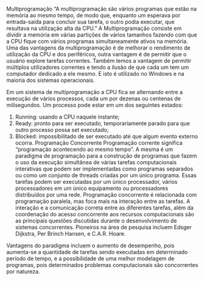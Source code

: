 Multiprogramação
“A multiprogramação são vários programas que estão na memória ao mesmo tempo, de modo que, enquanto um esperava por entrada-saída para concluir sua tarefa, o outro podia executar, que resultava na utilização alta da CPU.”
 A Multiprogramação consiste em dividir a memória em várias partições de vários tamanhos fazendo com que a CPU fique com vários programas simultaneamente ativos na memória. Uma das vantagens da multiprogramação é de melhorar o rendimento de utilização da CPU e dos periféricos, outra vantagem é de permitir que o usuário explore tarefas correntes. Também temos a vantagem de permitir múltiplos utilizadores correntes e tendo a ilusão de que cada um tem um computador dedicado a ele mesmo. E isto é utilizado no Windows e na maioria dos sistemas operacionais.

Em um sistema de multiprogramação a CPU fica se alternando entre a execução de vários processos, cada um por dezenas ou centenas de milisegundos.
Um processo pode estar em um dos seguintes estados:

1. Running: usando a CPU naquele instante;
2. Ready: pronto para ser executado, temporariamente parado para que outro processo possa set executado;
3. Blocked: impossibilitado de ser executado até que algum evento externo ocorra. 
Programação Concorrente
Programação corrente significa “programação acontecendo ao mesmo tempo”. A mesma é um paradigma de programação para a construção de programas que fazem o uso da execução simultânea de várias tarefas computacionais interativas que podem ser implementadas como programas separados ou como um conjunto de threads criadas por um único programa. Essas tarefas podem ser executadas por um único processador, vários processadores em um único equipamento ou processadores distribuídos por uma rede. Programação concorrente é relacionada com programação paralela, mas foca mais na interação entre as tarefas. A interação e a comunicação correta entre as diferentes tarefas, além da coordenação do acesso concorrente aos recursos computacionais são as principais questões discutidas durante o desenvolvimento de sistemas concorrentes. Pioneiros na área de pesquisa incluem Edsger Dijkstra, Per Brinch Hansen, e C.A.R. Hoare.

Vantagens do paradigma incluem o aumento de desempenho, pois aumenta-se a quantidade de tarefas sendo executadas em determinado período de tempo, e a possibilidade de uma melhor modelagem de programas, pois determinados problemas computacionais são concorrentes por natureza.
